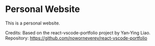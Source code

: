# Personal Website

This is a personal website.

Credits: Based on the react-vscode-portfolio project by Yan‑Ying Liao.
Repository: https://github.com/noworneverev/react-vscode-portfolio


